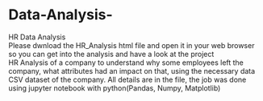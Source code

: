 # Data-Analysis-
HR Data Analysis  
Please dwnload the HR_Analysis html file and open it in your web browser so you can get into the analysis and have a look at the project<br> 
HR Analysis of a company to understand why some employees left the company, what attributes had an impact on that, using the necessary data CSV dataset of the company.
All details are in the file, the job was done using jupyter notebook with python(Pandas, Numpy, Matplotlib)
